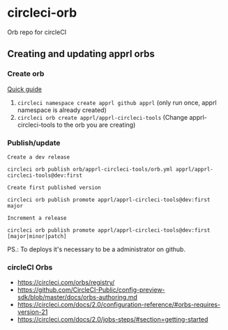 # circleci-orb
Orb repo for circleCI

## Creating and updating apprl orbs

### Create orb
[Quick guide](https://github.com/CircleCI-Public/config-preview-sdk/blob/master/docs/orbs-authoring.md#quick-start)
 1. `circleci namespace create apprl github apprl` (only run once, apprl namespace is already created)
 2. `circleci orb create apprl/apprl-circleci-tools` (Change apprl-circleci-tools to the orb you are creating)

### Publish/update
`Create a dev release`
```
circleci orb publish orb/apprl-circleci-tools/orb.yml apprl/apprl-circleci-tools@dev:first
```

`Create first published version`
```
circleci orb publish promote apprl/apprl-circleci-tools@dev:first major
```

`Increment a release`
```
circleci orb publish promote apprl/apprl-circleci-tools@dev:first [major|minor|patch]
```
PS.: To deploys it's necessary to be a administrator on github.

### circleCI Orbs
 - https://circleci.com/orbs/registry/
 - https://github.com/CircleCI-Public/config-preview-sdk/blob/master/docs/orbs-authoring.md
 - https://circleci.com/docs/2.0/configuration-reference/#orbs-requires-version-21
 - https://circleci.com/docs/2.0/jobs-steps/#section=getting-started
